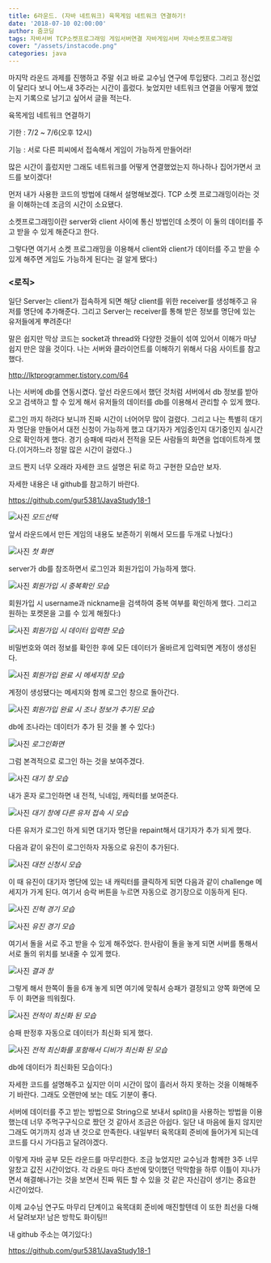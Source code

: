 ```yaml
---
title: 6라운드. (자바 네트워크) 육목게임 네트워크 연결하기!
date: '2018-07-10 02:00:00'
author: 줌코딩
tags: 자바서버 TCP소켓프로그래밍 게임서버연결 자바게임서버 자바소켓프로그래밍
cover: "/assets/instacode.png"
categories: java
---
```



마지막 라운드 과제를 진행하고 주말 쉬고 바로 교수님 연구에 투입됐다. 그리고 정신없이 달리다 보니 어느새 3주라는 시간이 흘렀다. 늦었지만 네트워크 연결을 어떻게 했었는지 기록으로 남기고 싶어서 글을 적는다.

육목게임 네트워크 연결하기

기한 : 7/2 ~ 7/6(오후 12시)

기능 : 서로 다른 피씨에서 접속해서 게임이 가능하게 만들어라!

많은 시간이 흘렀지만 그래도 네트워크를 어떻게 연결했었는지 하나하나 집어가면서 코드를 보이겠다!


먼저 내가 사용한 코드의 방법에 대해서 설명해보겠다.
TCP 소켓 프로그래밍이라는 것을 이해하는데 조금의 시간이 소요됐다. 

소켓프로그래밍이란 server와 client 사이에 통신 방법인데 소켓이 이 둘의 데이터를 주고 받을 수 있게 해준다고 한다. 

그렇다면 여기서 소켓 프로그래밍을 이용해서 client와 client가 데이터를 주고 받을 수 있게 해주면 게임도 가능하게 된다는 걸 알게 됐다:)

### <로직>

일단 Server는 client가 접속하게 되면 해당 client를 위한 receiver를 생성해주고 유저를 명단에 추가해준다.
그리고 Server는 receiver를 통해 받은 정보를 명단에 있는 유저들에게 뿌려준다!

말은 쉽지만 막상 코드는 socket과 thread와 다양한 것들이 섞여 있어서 이해가 마냥 쉽지 만은 않을 것이다.
나는 서버와 클라이언트를 이해하기 위해서 다음 사이트를 참고했다.

<http://lktprogrammer.tistory.com/64>


나는 서버에 db를 연동시켰다. 앞선 라운드에서 했던 것처럼 서버에서 db 정보를 받아오고 검색하고 할 수 있게 해서 유저들의 데이터를 db를 이용해서 관리할 수 있게 했다.

로그인 까지 하려다 보니까 진짜 시간이 너어어무 많이 걸렸다.
그리고 나는 특별히 대기자 명단을 만들어서 대전 신청이 가능하게 했고 대기자가 게임중인지 대기중인지 실시간으로 확인하게 했다.
경기 승패에 따라서 전적을 모든 사람들의 화면을 업데이트하게 했다.(이거하느라 정말 많은 시간이 걸렸다..)

코드 짠지 너무 오래라 자세한 코드 설명은 뒤로 하고 구현한 모습만 보자.

자세한 내용은 내 github를 참고하기 바란다.

<https://github.com/gur5381/JavaStudy18-1>



![사진](https://raw.githubusercontent.com/zoomKoding/zoomKoding.github.io/source/assets/_posts/Java-Project/Round6/1.png)
*모드선택*

앞서 라운드에서 만든 게임의 내용도 보존하기 위해서 모드를 두개로 나눴다:)

![사진](https://raw.githubusercontent.com/zoomKoding/zoomKoding.github.io/source/assets/_posts/Java-Project/Round6/2.png)
*첫 화면*

server가 db를 참조하면서 로그인과 회원가입이 가능하게 했다.

![사진](https://raw.githubusercontent.com/zoomKoding/zoomKoding.github.io/source/assets/_posts/Java-Project/Round6/3.png)
*회원가입 시 중복확인 모습*

회원가입 시 username과 nickname을 검색하여 중복 여부를 확인하게 했다. 그리고 원하는 포켓몬을 고를 수 있게 해줬다:)

![사진](https://raw.githubusercontent.com/zoomKoding/zoomKoding.github.io/source/assets/_posts/Java-Project/Round6/4.png)
*회원가입 시 데이터 입력한 모습*

비밀번호와 여러 정보를 확인한 후에 모든 데이터가 올바르게 입력되면 계정이 생성된다.

![사진](https://raw.githubusercontent.com/zoomKoding/zoomKoding.github.io/source/assets/_posts/Java-Project/Round6/5.png)
*회원가입 완료 시 메세지창 모습*

계정이 생성됐다는 메세지와 함께 로그인 창으로 돌아간다.

![사진](https://raw.githubusercontent.com/zoomKoding/zoomKoding.github.io/source/assets/_posts/Java-Project/Round6/6.png)
*회원가입 완료 시 조나 정보가 추기된 모습*

db에 조나라는 데이터가 추가 된 것을 볼 수 있다:)

![사진](https://raw.githubusercontent.com/zoomKoding/zoomKoding.github.io/source/assets/_posts/Java-Project/Round6/7.png)
*로그인화면*

그럼 본격적으로 로그인 하는 것을 보여주겠다.

![사진](https://raw.githubusercontent.com/zoomKoding/zoomKoding.github.io/source/assets/_posts/Java-Project/Round6/8.png)
*대기 창 모습*

내가 혼자 로그인하면 내 전적, 닉네임, 캐릭터를 보여준다.

![사진](https://raw.githubusercontent.com/zoomKoding/zoomKoding.github.io/source/assets/_posts/Java-Project/Round6/9.png)
*대기 창에 다른 유저 접속 시 모습*

다른 유저가 로그인 하게 되면 대기자 명단을 repaint해서 대기자가 추가 되게 했다.

다음과 같이 유진이 로그인하자 자동으로 유진이 추가된다.

![사진](https://raw.githubusercontent.com/zoomKoding/zoomKoding.github.io/source/assets/_posts/Java-Project/Round6/10.png)
*대전 신청시 모습*

이 때 유진이 대기자 명단에 있는 내 캐릭터를 클릭하게 되면 다음과 같이 challenge 메세지가 가게 된다. 여기서 승락 버튼을 누르면 자동으로 경기장으로 이동하게 된다.

![사진](https://raw.githubusercontent.com/zoomKoding/zoomKoding.github.io/source/assets/_posts/Java-Project/Round6/11.png)
*진혁 경기 모습*

![사진](https://raw.githubusercontent.com/zoomKoding/zoomKoding.github.io/source/assets/_posts/Java-Project/Round6/12.png)
*유진 경기 모습*

여기서 돌을 서로 주고 받을 수 있게 해주었다. 한사람이 돌을 놓게 되면 서버를 통해서 서로 돌의 위치를 보내줄 수 있게 했다.

![사진](https://raw.githubusercontent.com/zoomKoding/zoomKoding.github.io/source/assets/_posts/Java-Project/Round6/13.png)
*결과 창*

그렇게 해서 한쪽이 돌을 6개 놓게 되면 여기에 맞춰서 승패가 결정되고 양쪽 화면에 모두 이 화면을 띄워줬다.

![사진](https://raw.githubusercontent.com/zoomKoding/zoomKoding.github.io/source/assets/_posts/Java-Project/Round6/14.png)
*전적이 최신화 된 모습*

승패 판정후 자동으로 데이터가 최신화 되게 했다.

![사진](https://raw.githubusercontent.com/zoomKoding/zoomKoding.github.io/source/assets/_posts/Java-Project/Round6/15.png)
*전적 최신화를 포함해서 디비가 최신화 된 모습*

db에 데이터가 최신화된 모습이다:)

자세한 코드를 설명해주고 싶지만 이미 시간이 많이 흘러서 하지 못하는 것을 이해해주기 바란다. 그래도 오랜만에 보는 데도 기분이 좋다.

서버에 데이터를 주고 받는 방법으로 String으로 보내서 split()을 사용하는 방법을 이용했는데 너무 주먹구구식으로 짰던 것 같아서 조금은 아쉽다. 일단 내 마음에 들지 않지만 그래도 여기까지 성과 낸 것으로 만족한다. 내일부터 육목대회 준비에 들어가게 되는데 코드를 다시 가다듬고 달려야겠다. 

이렇게 자바 공부 모든 라운드를 마무리한다. 조금 늦었지만 교수님과 함께한 3주 너무 알찼고 값진 시간이었다. 각 라운드 마다 초반에 맞이했던 막막함을 하루 이틀이 지나가면서 해결해나가는 것을 보면서 진짜 뭐든 할 수 있을 것 같은 자신감이 생기는 중요한 시간이었다.

이제 교수님 연구도 마무리 단계이고 육목대회 준비에 매진할텐데 이 또한 최선을 다해서 달려보자! 남은 방학도 화이팅!!

내 github 주소는 여기있다:)

<https://github.com/gur5381/JavaStudy18-1>
